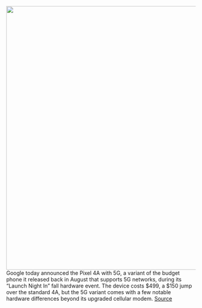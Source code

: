 <img src='https://cdn.vox-cdn.com/thumbor/0b4VLiXvu4t4NCyl9nk_MbhTZQM=/0x0:1278x718/1200x800/filters:focal(537x257:741x461)/cdn.vox-cdn.com/uploads/chorus_image/image/67560138/VRcYzDxU1m.0.png' width='700px' /><br/>
Google today announced the Pixel 4A with 5G, a variant of the budget phone it released back in August that supports 5G networks, during its “Launch Night In” fall hardware event. The device costs $499, a $150 jump over the standard 4A, but the 5G variant comes with a few notable hardware differences beyond its upgraded cellular modem.
<a href='https://www.theverge.com/2020/9/30/21459661/google-pixel-4a-5g-price-features-release-date-announcement'> Source <a/>